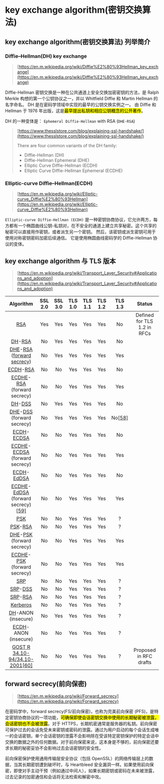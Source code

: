 # key exchange algorithm(密钥交换算法)

## key exchange algorithm(密钥交换算法) 列举简介

### Diffie–Hellman(DH) key exchange

> [https://en.m.wikipedia.org/wiki/Diffie%E2%80%93Hellman_key_exchange](https://en.m.wikipedia.org/wiki/Diffie%E2%80%93Hellman_key_exchange)

Diffie-Hellman 密钥交换是一种在公共通道上安全交换加密密钥的方法，是 Ralph Merkle 构想的第一个公钥协议之一，并以 Whitfield Diffie 和 Martin Hellman 的名字命名。 DH 是在密码学领域中实现的最早的公钥交换实例之一。 由 Diffie 和 Hellman 于 1976 年出版，这是<mark>最早提出私钥和相应公钥概念的公开著作</mark>。

DH 的一种变体是： `Ephemeral Diffie-Hellman` with RSA (`DHE-RSA`)

> [https://www.thesslstore.com/blog/explaining-ssl-handshake/](https://www.thesslstore.com/blog/explaining-ssl-handshake/)
>
> There are four common variants of the DH family:
>
> - Diffie-Hellman (DH)
> - Diffie-Hellman Ephemeral (DHE)
> - Elliptic Curve Diffie-Hellman (ECDH)
> - Elliptic Curve Diffie-Hellman Ephemeral (ECDHE)

### Elliptic-curve Diffie–Hellman(ECDH)

> [https://en.m.wikipedia.org/wiki/Elliptic-curve_Diffie%E2%80%93Hellman](https://en.m.wikipedia.org/wiki/Elliptic-curve_Diffie%E2%80%93Hellman)

`Elliptic-curve Diffie-Hellman (ECDH)` 是一种密钥协商协议，它允许两方，每方都有一个椭圆曲线公钥-私钥对，在不安全的通道上建立共享秘密。这个共享的秘密可以直接用作密钥，或者派生另一个密钥。 然后，该密钥或派生密钥可用于使用对称密钥密码加密后续通信。 它是使用椭圆曲线密码学的 Diffie-Hellman 协议的变体。



## key exchange algorithm 与 TLS 版本

> [https://en.m.wikipedia.org/wiki/Transport_Layer_Security#Applications_and_adoption](https://en.m.wikipedia.org/wiki/Transport_Layer_Security#Applications_and_adoption)

|                          Algorithm                           | SSL 2.0 | SSL 3.0 | TLS 1.0 | TLS 1.1 | TLS 1.2 |                           TLS 1.3                            |           Status            |
| :----------------------------------------------------------: | :-----: | :-----: | :-----: | :-----: | :-----: | :----------------------------------------------------------: | :-------------------------: |
|  [RSA](https://en.m.wikipedia.org/wiki/RSA_(cryptosystem))   |   Yes   |   Yes   |   Yes   |   Yes   |   Yes   |                              No                              | Defined for TLS 1.2 in RFCs |
| [DH](https://en.m.wikipedia.org/wiki/Diffie–Hellman_key_exchange)-[RSA](https://en.m.wikipedia.org/wiki/RSA_(cryptosystem)) |   No    |   Yes   |   Yes   |   Yes   |   Yes   |                              No                              |                             |
| [DHE](https://en.m.wikipedia.org/wiki/Diffie–Hellman_key_exchange)-[RSA](https://en.m.wikipedia.org/wiki/RSA_(cryptosystem)) ([forward secrecy](https://en.m.wikipedia.org/wiki/Transport_Layer_Security#Forward_secrecy)) |   No    |   Yes   |   Yes   |   Yes   |   Yes   |                             Yes                              |                             |
| [ECDH](https://en.m.wikipedia.org/wiki/Elliptic-curve_Diffie–Hellman)-[RSA](https://en.m.wikipedia.org/wiki/RSA_(cryptosystem)) |   No    |   No    |   Yes   |   Yes   |   Yes   |                              No                              |                             |
| [ECDHE](https://en.m.wikipedia.org/wiki/Elliptic-curve_Diffie–Hellman)-[RSA](https://en.m.wikipedia.org/wiki/RSA_(cryptosystem)) (forward secrecy) |   No    |   No    |   Yes   |   Yes   |   Yes   |                             Yes                              |                             |
| [DH](https://en.m.wikipedia.org/wiki/Diffie–Hellman_key_exchange)-[DSS](https://en.m.wikipedia.org/wiki/Digital_Signature_Algorithm) |   No    |   Yes   |   Yes   |   Yes   |   Yes   |                              No                              |                             |
| [DHE](https://en.m.wikipedia.org/wiki/Diffie–Hellman_key_exchange)-[DSS](https://en.m.wikipedia.org/wiki/Digital_Signature_Algorithm) (forward secrecy) |   No    |   Yes   |   Yes   |   Yes   |   Yes   | No[[58\]](https://en.m.wikipedia.org/wiki/Transport_Layer_Security#cite_note-58) |                             |
| [ECDH](https://en.m.wikipedia.org/wiki/Elliptic-curve_Diffie–Hellman)-[ECDSA](https://en.m.wikipedia.org/wiki/Elliptic_Curve_DSA) |   No    |   No    |   Yes   |   Yes   |   Yes   |                              No                              |                             |
| [ECDHE](https://en.m.wikipedia.org/wiki/Elliptic-curve_Diffie–Hellman)-[ECDSA](https://en.m.wikipedia.org/wiki/Elliptic_Curve_DSA) (forward secrecy) |   No    |   No    |   Yes   |   Yes   |   Yes   |                             Yes                              |                             |
| [ECDH](https://en.m.wikipedia.org/wiki/ECDH)-[EdDSA](https://en.m.wikipedia.org/wiki/EdDSA) |   No    |   No    |   Yes   |   Yes   |   Yes   |                              No                              |                             |
| [ECDHE](https://en.m.wikipedia.org/wiki/ECDHE)-[EdDSA](https://en.m.wikipedia.org/wiki/EdDSA) (forward secrecy)[[59\]](https://en.m.wikipedia.org/wiki/Transport_Layer_Security#cite_note-59) |   No    |   No    |   Yes   |   Yes   |   Yes   |                             Yes                              |                             |
|        [PSK](https://en.m.wikipedia.org/wiki/TLS-PSK)        |   No    |   No    |   Yes   |   Yes   |   Yes   |                              ?                               |                             |
| [PSK](https://en.m.wikipedia.org/wiki/Pre-shared_key)-[RSA](https://en.m.wikipedia.org/wiki/RSA_(cryptosystem)) |   No    |   No    |   Yes   |   Yes   |   Yes   |                              ?                               |                             |
| [DHE](https://en.m.wikipedia.org/wiki/Diffie–Hellman_key_exchange)-[PSK](https://en.m.wikipedia.org/wiki/Pre-shared_key) (forward secrecy) |   No    |   No    |   Yes   |   Yes   |   Yes   |                             Yes                              |                             |
| [ECDHE](https://en.m.wikipedia.org/wiki/Elliptic-curve_Diffie–Hellman)-[PSK](https://en.m.wikipedia.org/wiki/Pre-shared_key) (forward secrecy) |   No    |   No    |   Yes   |   Yes   |   Yes   |                             Yes                              |                             |
|        [SRP](https://en.m.wikipedia.org/wiki/TLS-SRP)        |   No    |   No    |   Yes   |   Yes   |   Yes   |                              ?                               |                             |
| [SRP](https://en.m.wikipedia.org/wiki/Secure_Remote_Password_protocol)-[DSS](https://en.m.wikipedia.org/wiki/Digital_Signature_Algorithm) |   No    |   No    |   Yes   |   Yes   |   Yes   |                              ?                               |                             |
| [SRP](https://en.m.wikipedia.org/wiki/Secure_Remote_Password_protocol)-[RSA](https://en.m.wikipedia.org/wiki/RSA_(cryptosystem)) |   No    |   No    |   Yes   |   Yes   |   Yes   |                              ?                               |                             |
| [Kerberos](https://en.m.wikipedia.org/wiki/Kerberos_(protocol)) |   No    |   No    |   Yes   |   Yes   |   Yes   |                              ?                               |                             |
| [DH](https://en.m.wikipedia.org/wiki/Diffie–Hellman_key_exchange)-ANON (insecure) |   No    |   Yes   |   Yes   |   Yes   |   Yes   |                              ?                               |                             |
| [ECDH](https://en.m.wikipedia.org/wiki/Elliptic-curve_Diffie–Hellman)-ANON (insecure) |   No    |   No    |   Yes   |   Yes   |   Yes   |                              ?                               |                             |
| [GOST R 34.10-94/34.10-2001](https://en.m.wikipedia.org/wiki/GOST)[[60\]](https://en.m.wikipedia.org/wiki/Transport_Layer_Security#cite_note-gostlink-60) |   No    |   No    |   Yes   |   Yes   |   Yes   |                              ?                               |   Proposed in RFC drafts    |



## forward secrecy(前向保密)

> [https://en.m.wikipedia.org/wiki/Forward_secrecy](https://en.m.wikipedia.org/wiki/Forward_secrecy)

在密码学中，forward secrecy(FS/前向保密)，也称为完美前向保密 (PFS)，是特定密钥协商协议的一项功能，<mark>可确保即使会话密钥交换中使用的长期秘密被泄露，会话密钥也不会被泄露</mark>。对于 HTTPS，长期机密通常是服务器的私钥。前向保密可保护过去的会话免受未来密钥或密码的泄露。通过为用户启动的每个会话生成唯一的会话密钥，单个会话密钥的泄露不会影响除在受该特定密钥保护的特定会话中交换的数据之外的任何数据。对于前向保密来说，这本身是不够的，前向保密还要求长期的秘密妥协不会影响过去会话密钥的安全性。

前向保密保护使用通用传输层安全协议（包括 OpenSSL）的网络传输层上的数据，当其长期密钥遭到破坏时，与 Heartbleed 安全漏洞一样。如果使用前向保密，即使对手主动干预（例如通过中间人），如果长期密钥或密码在未来被泄露，过去记录的加密通信和会话将无法检索和解密中攻。

